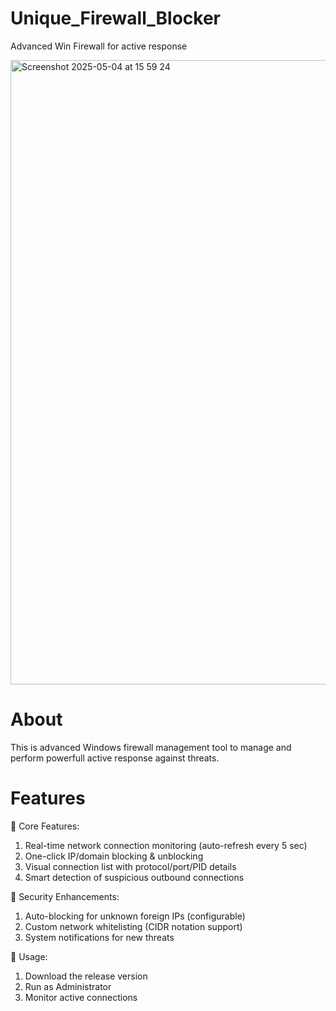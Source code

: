 # Unique_Firewall_Blocker
Advanced Win Firewall for active response 

<img width="999" alt="Screenshot 2025-05-04 at 15 59 24" src="https://github.com/user-attachments/assets/552619eb-2b38-4fc7-979d-19b4ba04f6d8" />

# About 
This is advanced Windows firewall management tool to manage and perform powerfull active response against threats.

# Features
🔹 Core Features:
1. Real-time network connection monitoring (auto-refresh every 5 sec)
2. One-click IP/domain blocking & unblocking
3. Visual connection list with protocol/port/PID details
4. Smart detection of suspicious outbound connections
   
🔹 Security Enhancements:
1. Auto-blocking for unknown foreign IPs (configurable)
2. Custom network whitelisting (CIDR notation support)
3. System notifications for new threats

🔹 Usage:
1. Download the release version 
2. Run as Administrator
3. Monitor active connections


